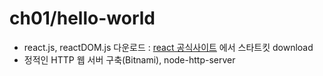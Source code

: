 # ch01/hello-world
- react.js, reactDOM.js 다운로드 : [react 공식사이트](https://react-cn.github.io/react/downloads.html)
 에서 스타트킷 download
- 정적인 HTTP 웹 서버 구축(Bitnami), node-http-server